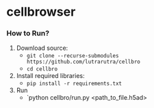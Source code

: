 # cellbrowser

### How to Run?
1. Download source:
    - `git clone --recurse-submodules https://github.com/lutrarutra/cellbro`
    - `cd cellbro`
2. Install required libraries:
    - `pip install -r requirements.txt`
3. Run
    - `python cellbro/run.py <path_to_file.h5ad>
